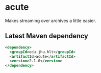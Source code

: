 # acute
Makes streaming over archives a little easier.

Latest Maven dependency
---
```xml
<dependency>
  <groupId>edu.jhu.hlt</groupId>
  <artifactId>acute</artifactId>
  <version>2.1.0</version>
</dependency>
```
